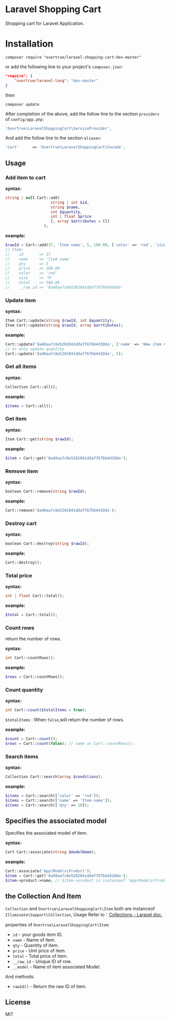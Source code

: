 # Laravel Shopping Cart

Shopping cart for Laravel Application.

# Installation

```shell
composer require "overtrue/laravel-shopping-cart:dev-master"
```

  or add the following line to your project's `composer.json`:

```json
"require": {
    "overtrue/laravel-lang": "dev-master"
}
```

then

```shell
composer update
```

After completion of the above, add the follow line to the section `providers` of `config/app.php`:

```php
'Overtrue\LaravelShoppingCart\ServiceProvider',
```

And add the follow line to the section `aliases`:

```php
'Cart'      => 'Overtrue\LaravelShoppingCart\Facade',
```

## Usage

### Add item to cart

**syntax:**

```php
string | null Cart::add(
                    string | int $id,
                    string $name,
                    int $quantity,
                    int | float $price
                    [, array $attributes = []]
                 );
```

**example:**

```php
$rawId = Cart::add(37, 'Item name', 5, 100.00, ['color' => 'red', 'size' => 'M']);
// Item:
//    id       => 37
//    name     => 'Item name'
//    qty      => 5
//    price    => 100.00
//    color    => 'red'
//    size     => 'M'
//    total    => 500.00
//    __raw_id => '8a48aa7c8e5202841ddaf767bb4d10da'
```

### Update item

**syntax:**

```php
Item Cart::update(string $rawId, int $quantity);
Item Cart::update(string $rawId, array $arrtibutes);
```

**example:**

```php
Cart::update('8a48aa7c8e5202841ddaf767bb4d10da', ['name' => 'New item name');
// or only update quantity
Cart::update('8a48aa7c8e5202841ddaf767bb4d10da', 5);
```

### Get all items

**syntax:**

```php
Collection Cart::all();
```

**example:**

```php
$items = Cart::all();
```


### Get item

**syntax:**

```php
Item Cart::get(string $rawId);
```

**example:**

```php
$item = Cart::get('8a48aa7c8e5202841ddaf767bb4d10da');
```

### Remove item

**syntax:**

```php
boolean Cart::remove(string $rawId);
```

**example:**

```php
Cart::remove('8a48aa7c8e5202841ddaf767bb4d10da');
```

### Destroy cart

**syntax:**

```php
boolean Cart::destroy(string $rawId);
```

**example:**

```php
Cart::destroy();
```

### Total price

**syntax:**

```php
int | float Cart::total();
```

**example:**

```php
$total = Cart::total();
```


### Count rows

return the number of rows.

**syntax:**

```php
int Cart::countRows();
```

**example:**

```php
$rows = Cart::countRows();
```


### Count quantity

**syntax:**

```php
int Cart::count($totalItems = true);
```

`$totalItems` : When `false`,will return the number of rows.

**example:**

```php
$count = Cart::count();
$rows = Cart::count(false); // same as Cart::countRows();
```

### Search items

**syntax:**

```php
Collection Cart::search(array $conditions);
```

**example:**

```php
$items = Cart::search(['color' => 'red']);
$items = Cart::search(['name' => 'Item name']);
$items = Cart::search(['qty' => 10]);
```

## Specifies the associated model

Specifies the associated model of item.

**syntax:**

```php
Cart Cart::associate(string $modelName);
```

**example:**

```php
Cart::associate('App\Models\Product');
$item = Cart::get('8a48aa7c8e5202841ddaf767bb4d10da');
$item->product->name; // $item->product is instanceof 'App\Models\Product'
```



## the Collection And Item

`Collection` and `Overtrue\LaravelShoppingCart\Item` both are instanceof `Illuminate\Support\Collection`, Usage Refer to：[Collections - Laravel doc.](http://laravel.com/docs/5.0/collections)

properties of `Overtrue\LaravelShoppingCart\Item`:

- `id`       - your goods item ID.
- `name`     - Name of item.
- `qty`      - Quantity of item.
- `price`    - Unit price of item.
- `total`    - Total price of item.
- `__raw_id` - Unique ID of row.
- `__model`  - Name of item associated Model.

And methods:

 - `rawId()` - Return the raw ID of item.

## License

MIT